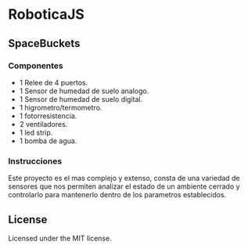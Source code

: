 # RoboticaJS

## SpaceBuckets

### Componentes
- 1 Relee de 4 puertos.
- 1 Sensor de humedad de suelo analogo.
- 1 Sensor de humedad de suelo digital.
- 1 higrometro/termometro. 
- 1 fotorresistencia.
- 2 ventiladores.
- 1 led strip.
- 1 bomba de agua. 


### Instrucciones
Este proyecto es el mas complejo y extenso, consta de una variedad de sensores que nos permiten analizar el estado de un ambiente cerrado y controlarlo para mantenerlo dentro de los parametros establecidos. 

## License
Licensed under the MIT license.
